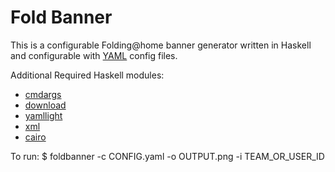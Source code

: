 # Fold Banner #

This is a configurable Folding@home banner generator written in Haskell and
configurable with [YAML](http://www.yaml.org/) config files.

Additional Required Haskell modules:
* [cmdargs](http://hackage.haskell.org/package/cmdargs)
* [download](http://hackage.haskell.org/package/download)
* [yamllight](http://hackage.haskell.org/package/yaml-light)
* [xml](http://hackage.haskell.org/package/xml)
* [cairo](http://hackage.haskell.org/package/cairo)

To run:
    $ foldbanner -c CONFIG.yaml -o OUTPUT.png -i TEAM_OR_USER_ID
